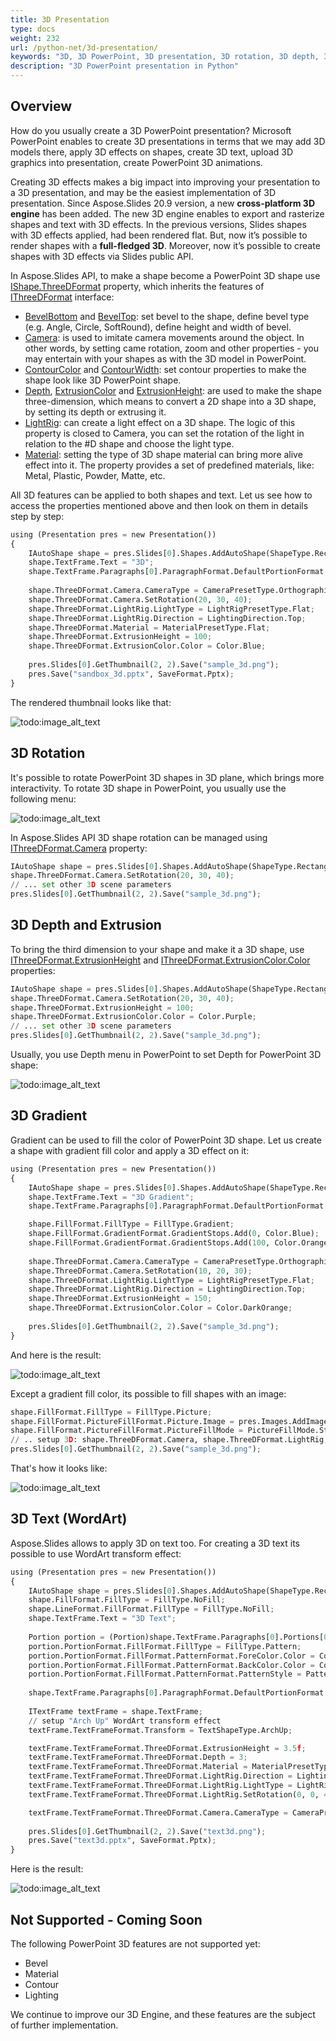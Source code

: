 ```yaml
---
title: 3D Presentation
type: docs
weight: 232
url: /python-net/3d-presentation/
keywords: "3D, 3D PowerPoint, 3D presentation, 3D rotation, 3D depth, 3D extrusion, 3D gradient, 3D text, PowerPoint presentation, Python, Aspose.Slides for Python"
description: "3D PowerPoint presentation in Python"
---
```



## Overview
How do you usually create a 3D PowerPoint presentation?
Microsoft PowerPoint enables to create 3D presentations in terms that we may add 3D models there, apply 3D effects on shapes, 
create 3D text, upload 3D graphics into presentation, create PowerPoint 3D animations. 

Creating 3D effects makes a big impact into improving your presentation to a 3D presentation, and may be the easiest implementation of 3D presentation. 
Since Aspose.Slides 20.9 version, a new **cross-platform 3D engine** has been added. The new 3D engine enables 
to export and rasterize shapes and text with 3D effects. In the previous versions, 
Slides shapes with 3D effects applied, had been rendered flat. But, now it’s possible to 
render shapes with a **full-fledged 3D**.
Moreover, now it’s possible to create shapes with 3D effects via Slides public API.

In Aspose.Slides API, to make 
a shape become a PowerPoint 3D shape use [IShape.ThreeDFormat](https://apireference.aspose.com/slides/python-net/aspose.slides/ishape/properties/threedformat) property, 
which inherits the features of [IThreeDFormat](https://apireference.aspose.com/slides/python-net/aspose.slides/ithreedformat) interface:
- [BevelBottom](https://apireference.aspose.com/slides/python-net/aspose.slides/ithreedformat/properties/bevelbottom) 
and [BevelTop](https://apireference.aspose.com/slides/python-net/aspose.slides/ithreedformat/properties/beveltop): set bevel to the shape, define bevel type (e.g. Angle, Circle, SoftRound), define height and width of bevel.
- [Camera](https://apireference.aspose.com/slides/python-net/aspose.slides/ithreedformat/properties/camera): is used to imitate camera movements around the object. In other words, by setting came rotation, zoom and other properties - you may entertain with your 
shapes as with the 3D model in PowerPoint.
- [ContourColor](https://apireference.aspose.com/slides/python-net/aspose.slides/ithreedformat/properties/contourcolor) 
and [ContourWidth](https://apireference.aspose.com/slides/python-net/aspose.slides/ithreedformat/properties/contourwidth): set contour properties to make the shape look like 3D PowerPoint shape.
- [Depth](https://apireference.aspose.com/slides/python-net/aspose.slides/ithreedformat/properties/depth), 
[ExtrusionColor](https://apireference.aspose.com/slides/python-net/aspose.slides/ithreedformat/properties/extrusioncolor) 
and [ExtrusionHeight](https://apireference.aspose.com/slides/python-net/aspose.slides/ithreedformat/properties/extrusionheight): are used to make the shape three-dimension, which means to convert a 2D shape into a 3D shape, 
by setting its depth or extrusing it.
- [LightRig](https://apireference.aspose.com/slides/python-net/aspose.slides/ithreedformat/properties/lightrig): can create a light effect on a 3D shape. The logic of this property is closed to Camera, you can set the rotation of the light 
in relation to the #D shape and choose the light type.
- [Material](https://apireference.aspose.com/slides/python-net/aspose.slides/ithreedformat/properties/material): setting the type of 3D shape material can bring more alive effect into it. The property provides a set of predefined materials, like: 
Metal, Plastic, Powder, Matte, etc.  

All 3D features can be applied to both shapes and text. Let us see how to access the properties mentioned above and then look on them in details step by step:
```py 
using (Presentation pres = new Presentation())
{
    IAutoShape shape = pres.Slides[0].Shapes.AddAutoShape(ShapeType.Rectangle, 200, 150, 200, 200);
    shape.TextFrame.Text = "3D";
    shape.TextFrame.Paragraphs[0].ParagraphFormat.DefaultPortionFormat.FontHeight = 64;
    
    shape.ThreeDFormat.Camera.CameraType = CameraPresetType.OrthographicFront;
    shape.ThreeDFormat.Camera.SetRotation(20, 30, 40);
    shape.ThreeDFormat.LightRig.LightType = LightRigPresetType.Flat;
    shape.ThreeDFormat.LightRig.Direction = LightingDirection.Top;
    shape.ThreeDFormat.Material = MaterialPresetType.Flat; 
    shape.ThreeDFormat.ExtrusionHeight = 100;
    shape.ThreeDFormat.ExtrusionColor.Color = Color.Blue;
    
    pres.Slides[0].GetThumbnail(2, 2).Save("sample_3d.png");
    pres.Save("sandbox_3d.pptx", SaveFormat.Pptx);
}
```

The rendered thumbnail looks like that:

![todo:image_alt_text](img_01_01.png)

## 3D Rotation
It's possible to rotate PowerPoint 3D shapes in 3D plane, which brings more interactivity. To rotate 3D shape in PowerPoint, you usually use the following menu:

![todo:image_alt_text](img_02_01.png)

In Aspose.Slides API 3D shape rotation can be managed using [IThreeDFormat.Camera](https://apireference.aspose.com/slides/python-net/aspose.slides/ithreedformat/properties/camera) property:

```py
IAutoShape shape = pres.Slides[0].Shapes.AddAutoShape(ShapeType.Rectangle, 200, 150, 200, 200);
shape.ThreeDFormat.Camera.SetRotation(20, 30, 40);
// ... set other 3D scene parameters
pres.Slides[0].GetThumbnail(2, 2).Save("sample_3d.png");
```

## 3D Depth and Extrusion
To bring the third dimension to your shape and make it a 3D shape, use [IThreeDFormat.ExtrusionHeight](https://apireference.aspose.com/slides/python-net/aspose.slides/ithreedformat/properties/extrusionheight) 
and [IThreeDFormat.ExtrusionColor.Color](https://apireference.aspose.com/slides/python-net/aspose.slides/ithreedformat/properties/extrusioncolor) properties:

```py
IAutoShape shape = pres.Slides[0].Shapes.AddAutoShape(ShapeType.Rectangle, 200, 150, 200, 200);
shape.ThreeDFormat.Camera.SetRotation(20, 30, 40);
shape.ThreeDFormat.ExtrusionHeight = 100;
shape.ThreeDFormat.ExtrusionColor.Color = Color.Purple;
// ... set other 3D scene parameters
pres.Slides[0].GetThumbnail(2, 2).Save("sample_3d.png");
```

Usually, you use Depth menu in PowerPoint to set Depth for PowerPoint 3D shape:

![todo:image_alt_text](img_02_02.png)


## 3D Gradient
Gradient can be used to fill the color of PowerPoint 3D shape. Let us create a shape with gradient fill color and apply a 3D effect on it:

```py
using (Presentation pres = new Presentation())
{
    IAutoShape shape = pres.Slides[0].Shapes.AddAutoShape(ShapeType.Rectangle, 200, 150, 250, 250);
    shape.TextFrame.Text = "3D Gradient";
    shape.TextFrame.Paragraphs[0].ParagraphFormat.DefaultPortionFormat.FontHeight = 64;

    shape.FillFormat.FillType = FillType.Gradient;
    shape.FillFormat.GradientFormat.GradientStops.Add(0, Color.Blue);
    shape.FillFormat.GradientFormat.GradientStops.Add(100, Color.Orange);
   
    shape.ThreeDFormat.Camera.CameraType = CameraPresetType.OrthographicFront;
    shape.ThreeDFormat.Camera.SetRotation(10, 20, 30);
    shape.ThreeDFormat.LightRig.LightType = LightRigPresetType.Flat;
    shape.ThreeDFormat.LightRig.Direction = LightingDirection.Top;
    shape.ThreeDFormat.ExtrusionHeight = 150;
    shape.ThreeDFormat.ExtrusionColor.Color = Color.DarkOrange;
   
    pres.Slides[0].GetThumbnail(2, 2).Save("sample_3d.png");
}
```

And here is the result:

![todo:image_alt_text](img_02_03.png)

Except a gradient fill color, its possible to fill shapes with an image:
```py
shape.FillFormat.FillType = FillType.Picture;
shape.FillFormat.PictureFillFormat.Picture.Image = pres.Images.AddImage(File.ReadAllBytes("image.jpg"));
shape.FillFormat.PictureFillFormat.PictureFillMode = PictureFillMode.Stretch;
// .. setup 3D: shape.ThreeDFormat.Camera, shape.ThreeDFormat.LightRig, shape.ThreeDFormat.Extrusion* properties
pres.Slides[0].GetThumbnail(2, 2).Save("sample_3d.png");
```


That's how it looks like:

![todo:image_alt_text](img_02_04.png)

## 3D Text (WordArt)
Aspose.Slides allows to apply 3D on text too. For creating a 3D text its possible to use WordArt transform effect:

```py
using (Presentation pres = new Presentation())
{
    IAutoShape shape = pres.Slides[0].Shapes.AddAutoShape(ShapeType.Rectangle, 200, 150, 250, 250);
    shape.FillFormat.FillType = FillType.NoFill;
    shape.LineFormat.FillFormat.FillType = FillType.NoFill;
    shape.TextFrame.Text = "3D Text";
   
    Portion portion = (Portion)shape.TextFrame.Paragraphs[0].Portions[0];
    portion.PortionFormat.FillFormat.FillType = FillType.Pattern;
    portion.PortionFormat.FillFormat.PatternFormat.ForeColor.Color = Color.DarkOrange;
    portion.PortionFormat.FillFormat.PatternFormat.BackColor.Color = Color.White;
    portion.PortionFormat.FillFormat.PatternFormat.PatternStyle = PatternStyle.LargeGrid;
   
    shape.TextFrame.Paragraphs[0].ParagraphFormat.DefaultPortionFormat.FontHeight = 128;
   
    ITextFrame textFrame = shape.TextFrame;
    // setup "Arch Up" WordArt transform effect
    textFrame.TextFrameFormat.Transform = TextShapeType.ArchUp;

    textFrame.TextFrameFormat.ThreeDFormat.ExtrusionHeight = 3.5f;
    textFrame.TextFrameFormat.ThreeDFormat.Depth = 3;
    textFrame.TextFrameFormat.ThreeDFormat.Material = MaterialPresetType.Plastic;
    textFrame.TextFrameFormat.ThreeDFormat.LightRig.Direction = LightingDirection.Top;
    textFrame.TextFrameFormat.ThreeDFormat.LightRig.LightType = LightRigPresetType.Balanced;
    textFrame.TextFrameFormat.ThreeDFormat.LightRig.SetRotation(0, 0, 40);

    textFrame.TextFrameFormat.ThreeDFormat.Camera.CameraType = CameraPresetType.PerspectiveContrastingRightFacing;
   
    pres.Slides[0].GetThumbnail(2, 2).Save("text3d.png");
    pres.Save("text3d.pptx", SaveFormat.Pptx);
}
```

Here is the result:

![todo:image_alt_text](img_02_05.png)


## Not Supported - Coming Soon
The following PowerPoint 3D features are not supported yet: 
- Bevel
- Material
- Contour
- Lighting

We continue to improve our 3D Engine, and these features are the subject of further implementation.

 

